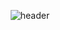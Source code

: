 <!-- waka-box start -->

<!--[![Anurag's GitHub stats](https://github-readme-stats.vercel.app/api?username=hws522)](https://github.com/anuraghazra/github-readme-stats) --> 

<!-- [![Solved.ac Profile](http://mazassumnida.wtf/api/v2/generate_badge?boj=sraphic)](https://solved.ac/sraphic/) -->

<!-- [![commitcombo](http://commitcombo.com/get?user={hws522}&theme={Lake-mini-v2})](https://github.com/devxb/CommitCombo) -->

<div align='center'>

  ![header](https://capsule-render.vercel.app/api?type=waving&color=auto&height=200&section=header&text=Hello!%20World!&fontSize=70)
  
 <!-- [![readmeplants](https://readmeplants.com/get?name=hws522&planet=yellowMoon&plant=blossomTree&nameTag=blackNameTag&ground=hill&background=none)](https://github.com/devxb/readmeplants) -->
  
</div>

<!-- 
<div align='center'>
  <img src="https://img.shields.io/badge/JavaScript-F7DF1E?style=flat-square&logo=JavaScript&logoColor=white"/>
  <img src="https://img.shields.io/badge/Python-3776AB?style=flat-square&logo=Python&logoColor=white"/>
  <img src="https://img.shields.io/badge/C++-CC2927?style=flat-square&logo=C++&logoColor=white"/>
  <img src="https://img.shields.io/badge/React-61DAFB?style=flat-square&logo=React&logoColor=white"/>
  <img src="https://img.shields.io/badge/Node.js-339933?style=flat-square&logo=Node.js&logoColor=white"/>
  <img src="https://img.shields.io/badge/TypeScript-3178C6?style=flat-square&logo=TypeScript&logoColor=white"/>
  <img src="https://img.shields.io/badge/Redux-764ABC?style=flat-square&logo=Redux&logoColor=white"/>
  <img src="https://img.shields.io/badge/MariaDB-003545?style=flat-square&logo=MariaDB&logoColor=white"/>
  <img src="https://img.shields.io/badge/MySQL-4479A1?style=flat-square&logo=MySQL&logoColor=white"/>
  <img src="https://img.shields.io/badge/Sequelize-52B0E7?style=flat-square&logo=Sequelize&logoColor=white"/>
</div>
-->



<!--[![Hits](https://hits.seeyoufarm.com/api/count/incr/badge.svg?url=https%3A%2F%2Fgithub.com%2Fhws522%2Fhit-counter&count_bg=%230CBAB5&title_bg=%236B868E&icon=pinboard.svg&icon_color=%23FFFFFF&title=hits&edge_flat=false)](https://hits.seeyoufarm.com)-->

<!-- waka-box end -->
